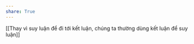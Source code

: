 ```yaml
---
share: True
---
```

[[Thay vì suy luận để đi tới kết luận, chúng ta thường dùng kết luận để suy luận]]
